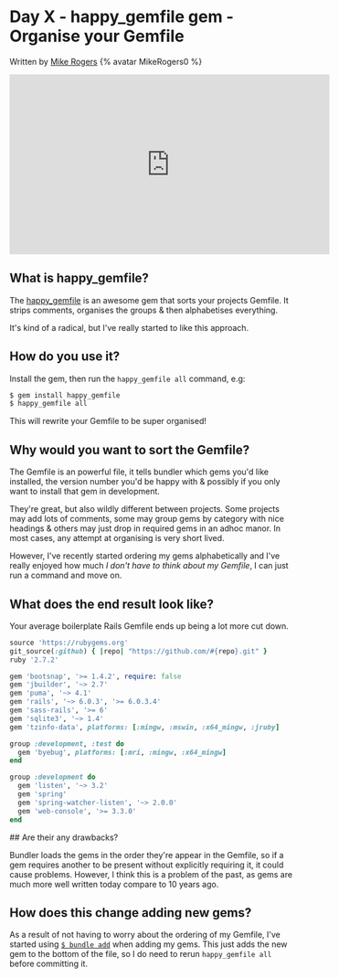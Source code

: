 # Day X - happy_gemfile gem - Organise your Gemfile

Written by [Mike Rogers](https://twitter.com/MikeRogers0) {% avatar MikeRogers0 %}

<iframe width="560" height="315" src="https://www.youtube.com/embed/oQ-gYHOAf00" frameborder="0" allow="accelerometer; autoplay; clipboard-write; encrypted-media; gyroscope; picture-in-picture" allowfullscreen></iframe>

## What is happy_gemfile?

The [happy_gemfile](https://rubygems.org/gems/happy_gemfile) is an awesome gem that sorts your projects Gemfile. It strips comments, organises the groups & then alphabetises everything.

It's kind of a radical, but I've really started to like this approach.

## How do you use it?

Install the gem, then run the `happy_gemfile all` command, e.g:

```bash
$ gem install happy_gemfile
$ happy_gemfile all
```

This will rewrite your Gemfile to be super organised!

## Why would you want to sort the Gemfile?

The Gemfile is an powerful file, it tells bundler which gems you'd like installed, the version number you'd be happy with & possibly if you only want to install that gem in development.

They're great, but also wildly different between projects. Some projects may add lots of comments, some may group gems by category with nice headings & others may just drop in required gems in an adhoc manor. In most cases, any attempt at organising is very short lived.

However, I've recently started ordering my gems alphabetically and I've really enjoyed how much _I don't have to think about my Gemfile_, I can just run a command and move on.

## What does the end result look like?

Your average boilerplate Rails Gemfile ends up being a lot more cut down.

```ruby
source 'https://rubygems.org'
git_source(:github) { |repo| "https://github.com/#{repo}.git" }
ruby '2.7.2'

gem 'bootsnap', '>= 1.4.2', require: false
gem 'jbuilder', '~> 2.7'
gem 'puma', '~> 4.1'
gem 'rails', '~> 6.0.3', '>= 6.0.3.4'
gem 'sass-rails', '>= 6'
gem 'sqlite3', '~> 1.4'
gem 'tzinfo-data', platforms: [:mingw, :mswin, :x64_mingw, :jruby]

group :development, :test do
  gem 'byebug', platforms: [:mri, :mingw, :x64_mingw]
end

group :development do
  gem 'listen', '~> 3.2'
  gem 'spring'
  gem 'spring-watcher-listen', '~> 2.0.0'
  gem 'web-console', '>= 3.3.0'
end
```

## Are their any drawbacks?

Bundler loads the gems in the order they're appear in the Gemfile, so if a gem requires another to be present without explicitly requiring it, it could cause problems. However, I think this is a problem of the past, as gems are much more well written today compare to 10 years ago.

## How does this change adding new gems?

As a result of not having to worry about the ordering of my Gemfile, I've started using [`$ bundle add`](https://bundler.io/man/bundle-add.1.html) when adding my gems. This just adds the new gem to the bottom of the file, so I do need to rerun `happy_gemfile all` before committing it.
